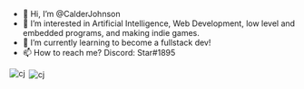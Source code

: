 - 👋 Hi, I’m @CalderJohnson
- 👀 I’m interested in Artificial Intelligence, Web Development, low level and embedded programs, and making indie games.
- 🌱 I’m currently learning to become a fullstack dev!
- 📫 How to reach me? Discord: Star#1895

<p><img align="left" src="https://github-readme-stats.vercel.app/api/top-langs?username=calderjohnson&show_icons=true&locale=en&layout=compact" alt="cj" /></p>
<p>&nbsp;<img align="center" src="https://github-readme-stats.vercel.app/api?username=calderjohnson&show_icons=true&locale=en" alt="cj" /></p>
